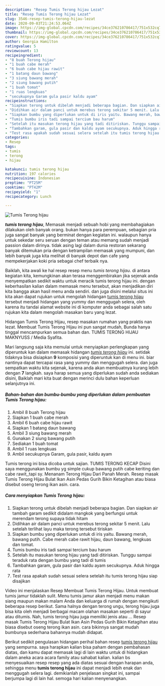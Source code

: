 ```yaml
---
description: "Resep Tumis Terong hijau Lezat"
title: "Resep Tumis Terong hijau Lezat"
slug: 3546-resep-tumis-terong-hijau-lezat
date: 2020-09-03T21:24:53.064Z
image: https://img-global.cpcdn.com/recipes/34ce376210786417/751x532cq70/tumis-terong-hijau-foto-resep-utama.jpg
thumbnail: https://img-global.cpcdn.com/recipes/34ce376210786417/751x532cq70/tumis-terong-hijau-foto-resep-utama.jpg
cover: https://img-global.cpcdn.com/recipes/34ce376210786417/751x532cq70/tumis-terong-hijau-foto-resep-utama.jpg
author: Georgia Hamilton
ratingvalue: 5
reviewcount: 13
recipeingredient:
- "8 buah Terong hijau"
- "1 buah cabe merah"
- "6 buah cabe hijau rawit"
- "1 batang daun bawang"
- "3 siung bawang merah"
- "2 siung bawang putih"
- "1 buah tomat"
- "1 ruas lengkuas"
- "secukupnya Garam gula pasir kaldu ayam"
recipeinstructions:
- "Siapkan terong untuk dibelah menjadi beberapa bagian. Dan siapkan air tambah garam sedikit didalam mangkok yang berfungsi untuk merendam terong supaya tidak hitam"
- "Didihkan air dalam panci untuk merebus terong sekitar 5 menit. Lalu setelah terlihat layu maka terong tersebut tiriskan"
- "Siapkan bumbu yang diperlukan untuk di iris yaitu. Bawang merah, bawang putih. Cabe merah cabe rawit hijau, daun bawang, lengkuas dan tomat."
- "Tumis bumbu iris tadi sampai tercium bau harum"
- "Setelah itu masukan terong hijau yang tadi ditiriskan. Tunggu sampai teraduk rata dengan bumbu yang tadi di tumis"
- "Tambahkan garam, gula pasir dan kaldu ayam secukupnya. Aduk hingga rata"
- "Test rasa apakah sudah sesuai selera setelah itu tumis terong hijau siap disajikan"
categories:
- Resep
tags:
- tumis
- terong
- hijau

katakunci: tumis terong hijau 
nutrition: 197 calories
recipecuisine: Indonesian
preptime: "PT25M"
cooktime: "PT42M"
recipeyield: "1"
recipecategory: Lunch

---
```



![Tumis Terong hijau](https://img-global.cpcdn.com/recipes/34ce376210786417/751x532cq70/tumis-terong-hijau-foto-resep-utama.jpg)

<b><i>tumis terong hijau</i></b>, Memasak menjadi sebuah hobi yang membahagiakan dilakukan oleh banyak orang. bukan hanya para perempuan, sebagian pria juga sangat banyak yang berminat dengan kegiatan ini. walaupun hanya untuk sekedar seru seruan dengan teman atau memang sudah menjadi passion dalam dirinya. tidak asing lagi dalam dunia restoran sekarang banyak ditemukan pria dengan ketrampilan memasak yang mumpuni, dan lebih banyak juga kita melihat di banyak depot dan cafe yang mempekerjakan koki pria sebagai chef terbaik nya.

Baiklah, kita awali ke hal resep resep menu <i>tumis terong hijau</i>. di antara kegiatan kita, kemungkinan akan terasa menggembirakan jika sejenak anda menyempatkan sedikit waktu untuk meracik tumis terong hijau ini. dengan keberhasilan kalian dalam memasak menu tersebut, akan menjadikan diri kita bangga akan hasil menu anda sendiri. dan juga disini melalui situs ini kita akan dapat rujukan untuk mengolah hidangan <u>tumis terong hijau</u> tersebut menjadi hidangan yang yummy dan menggugah selera, oleh karena itu tandai alamat website ini di komputer anda sebagai salah satu rujukan kita dalam mengolah masakan baru yang lezat.

Hidangan Tumis Terong Hijau, resep masakan rumahan yang praktis nan lezat. Membuat Tumis Terong Hijau ini pun sangat mudah, Bunda hanya tinggal mencampurkan semua bahan dan. TUMIS TERONG HIJAU MAKNYUSS / Media Syafita.


Mari langsung saja kita memulai untuk menyiapkan perlengkapan yang diperuntuk kan dalam memasak hidangan <u><i>tumis terong hijau</i></u> ini. setidak tidaknya bisa disiapkan <b>9</b> komposisi yang diperuntuk kan di menu ini. biar nantinya dapat tercapai rasa yang yummy dan menggugah selera. dan juga sempatkan waktu kita sejenak, karena anda akan membuatnya kurang lebih dengan <b>7</b> langkah. saya harap semua yang diperlukan sudah anda sediakan disini, Baiklah mari kita buat dengan merinci dulu bahan keperluan selanjutnya ini.

<!--inarticleads1-->

##### Bahan-bahan dan bumbu-bumbu yang diperlukan dalam pembuatan Tumis Terong hijau:

1. Ambil 8 buah Terong hijau
1. Siapkan 1 buah cabe merah
1. Ambil 6 buah cabe hijau rawit
1. Siapkan 1 batang daun bawang
1. Ambil 3 siung bawang merah
1. Gunakan 2 siung bawang putih
1. Sediakan 1 buah tomat
1. Ambil 1 ruas lengkuas
1. Ambil secukupnya Garam, gula pasir, kaldu ayam


Tumis terong ini bisa dicoba untuk sajian. TUMIS TERONG KECAP Disini saya menggunakan bumbu yg simple cukup bawang putih cabe keriting dan cabe rawit,,tapi sy. Menanam Terong Hijau Dari Panah Merah. Resep masak Tumis Terong Hijau Bulat Ikan Asin Pedas Gurih Bikin Ketagihan atau biasa disebut oseng terong ikan asin. cara. 

<!--inarticleads2-->

##### Cara menyiapkan Tumis Terong hijau:

1. Siapkan terong untuk dibelah menjadi beberapa bagian. Dan siapkan air tambah garam sedikit didalam mangkok yang berfungsi untuk merendam terong supaya tidak hitam
1. Didihkan air dalam panci untuk merebus terong sekitar 5 menit. Lalu setelah terlihat layu maka terong tersebut tiriskan
1. Siapkan bumbu yang diperlukan untuk di iris yaitu. Bawang merah, bawang putih. Cabe merah cabe rawit hijau, daun bawang, lengkuas dan tomat.
1. Tumis bumbu iris tadi sampai tercium bau harum
1. Setelah itu masukan terong hijau yang tadi ditiriskan. Tunggu sampai teraduk rata dengan bumbu yang tadi di tumis
1. Tambahkan garam, gula pasir dan kaldu ayam secukupnya. Aduk hingga rata
1. Test rasa apakah sudah sesuai selera setelah itu tumis terong hijau siap disajikan


Video ini menjalaskan Resep Membuat Tumis Terong Hijau. Untuk membuat tumis jamur tidaklah sulit. Menu tumis jamur akan menjadi menu makan siang maupun makan malam Anda dan keluarga di rumah dengan mengikuti beberapa resep berikut. Sama halnya dengan terong ungu, terong hijau juga bisa kita oleh menjadi berbagai macam olahan masakan seperti di sayur atau ditumis. Nah, tumis terong hijau juga memiliki jenis atau … Resep masak Tumis Terong Hijau Bulat Ikan Asin Pedas Gurih Bikin Ketagihan atau biasa disebut oseng terong ikan asin. cara bikinnya sangat mudah bumbunya sederhana bahannya mudah didapat. 

Berikut sedikit pengulasan hidangan perihal bahan resep <u>tumis terong hijau</u> yang sempurna. saya harapkan kalian bisa paham dengan pembahasan diatas, dan kamu dapat memasak lagi di lain waktu untuk di hidangkan dalam aneka acara acara family atau sahabat kalian. kalian bs menyesuaikan resep resep yang ada diatas sesuai dengan harapan anda, sehingga menu <b>tumis terong hijau</b> ini dapat menjadi lebih enak dan menggugah selera lagi. demikianlah penjelasan singkat ini, sampai berjumpa lagi di lain hal. semoga hari kalian menyenangkan.
